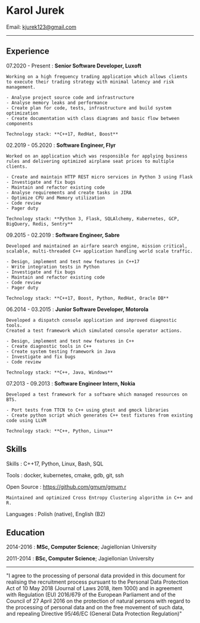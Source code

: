 Karol Jurek
============

Email: <kjurek123@gmail.com>

----

Experience
----------

07.2020 - Present
:   **Senior Software Developer, Luxoft**

    Working on a high frequency trading application which allows clients to execute their trading strategy with minimal latency and risk management.

    - Analyse project source code and infrastructure
    - Analyse memory leaks and performance
    - Create plan for code, tests, infrastructure and build system optimization
    - Create documentation with class diagrams and basic flow between components

    Technology stack: **C++17, RedHat, Boost**

02.2019 - 05.2020
:   **Software Engineer, Flyr**

    Worked on an application which was responsible for applying business rules and delivering optimized airplane seat prices to multiple clients.

    - Create and maintain HTTP REST micro services in Python 3 using Flask
    - Investigate and fix bugs
    - Maintain and refactor existing code
    - Analyse requirements and create tasks in JIRA
    - Optimize CPU and Memory utilization
    - Code review
    - Pager duty

    Technology stack: **Python 3, Flask, SQLAlchemy, Kubernetes, GCP, BigQuery, Redis, Sentry**


09.2015 - 02.2019
:   **Software Engineer, Sabre**

    Developed and maintained an airfare search engine, mission critical, scalable, multi-threaded C++ application handling world scale traffic.

    - Design, implement and test new features in C++17
    - Write integration tests in Python
    - Investigate and fix bugs
    - Maintain and refactor existing code
    - Code review
    - Pager duty

    Technology stack: **C++17, Boost, Python, RedHat, Oracle DB**


06.2014 - 03.2015
:   **Junior Software Developer, Motorola**

    Developed a dispatch console application and improved diagnostic tools.
    Created a test framework which simulated console operator actions.

    - Design, implement and test new features in C++
    - Create diagnostic tools in C++
    - Create system testing framework in Java
    - Investigate and fix bugs
    - Code review

    Technology stack: **C++, Java, Windows**


07.2013 - 09.2013
:   **Software Engineer Intern, Nokia**

    Developed a test framework for a software which managed resources on BTS.

    - Port tests from TTCN to C++ using gtest and gmock libraries
    - Create python script which generates C++ test fixtures from existing code using LLVM

    Technology stack: **C++, Python, Linux**


Skills
--------------------

Skills
:   C++17, Python, Linux, Bash, SQL

Tools
:   docker, kubernetes, cmake, gdb, git, ssh

Open Source
:   <https://github.com/gmum/gmum.r>

    Maintained and optimized Cross Entropy Clustering algorithm in C++ and R.

Languages
:   Polish (native), English (B2)

Education
---------

2014-2016
:   **MSc, Computer Science**; Jagiellonian University

2011-2014
:   **BSc, Computer Science**; Jagiellonian University

___

"I agree to the processing of personal data provided in this document for realising the recruitment process pursuant to the Personal Data Protection Act of 10 May 2018 (Journal of Laws 2018, item 1000) and in agreement with Regulation (EU) 2016/679 of the European Parliament and of the Council of 27 April 2016 on the protection of natural persons with regard to the processing of personal data and on the free movement of such data, and repealing Directive 95/46/EC (General Data Protection Regulation)"
